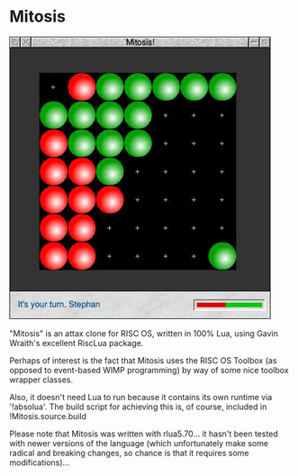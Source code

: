 # Mitosis

![Screenshot](/screenshot.jpg)

"Mitosis" is an attax clone for RISC OS, written in 100% Lua, using Gavin Wraith's excellent RiscLua package.

Perhaps of interest is the fact that Mitosis uses the RISC OS Toolbox (as opposed to event-based WIMP programming) by way of some nice toolbox wrapper classes. 

Also, it doesn't need Lua to run because it contains its own runtime via '!absolua'. The build script for achieving this is, of course, included in !Mitosis.source.build

Please note that Mitosis was written with rlua5.70... it hasn't been tested with newer versions of the language (which unfortunately make some radical and breaking changes, so chance is that it requires some modifications)...
